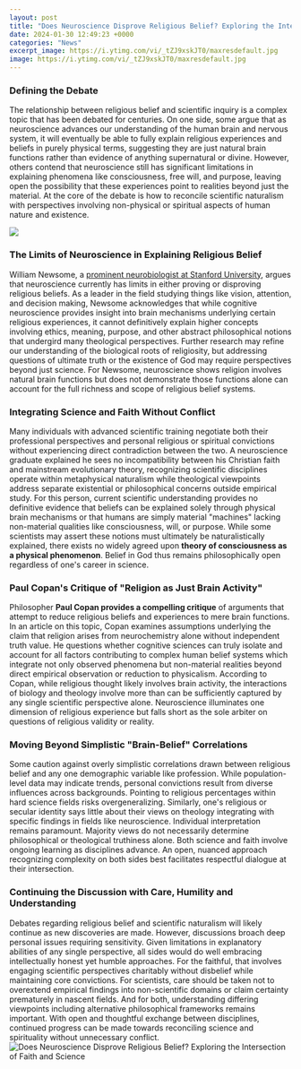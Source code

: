 ```yaml
---
layout: post
title: "Does Neuroscience Disprove Religious Belief? Exploring the Intersection of Faith and Science"
date: 2024-01-30 12:49:23 +0000
categories: "News"
excerpt_image: https://i.ytimg.com/vi/_tZJ9xskJT0/maxresdefault.jpg
image: https://i.ytimg.com/vi/_tZJ9xskJT0/maxresdefault.jpg
---
```


### Defining the Debate
The relationship between religious belief and scientific inquiry is a complex topic that has been debated for centuries. On one side, some argue that as neuroscience advances our understanding of the human brain and nervous system, it will eventually be able to fully explain religious experiences and beliefs in purely physical terms, suggesting they are just natural brain functions rather than evidence of anything supernatural or divine. However, others contend that neuroscience still has significant limitations in explaining phenomena like consciousness, free will, and purpose, leaving open the possibility that these experiences point to realities beyond just the material. At the core of the debate is how to reconcile scientific naturalism with perspectives involving non-physical or spiritual aspects of human nature and existence.

![](https://i0.wp.com/christianneuroscience.com/wp-content/uploads/2022/04/featuredresource.jpg?w=1547&amp;ssl=1)
### The Limits of Neuroscience in Explaining Religious Belief 
William Newsome, a [prominent neurobiologist at Stanford University](https://yt.io.vn/collection/ackermann), argues that neuroscience currently has limits in either proving or disproving religious beliefs. As a leader in the field studying things like vision, attention, and decision making, Newsome acknowledges that while cognitive neuroscience provides insight into brain mechanisms underlying certain religious experiences, it cannot definitively explain higher concepts involving ethics, meaning, purpose, and other abstract philosophical notions that undergird many theological perspectives. Further research may refine our understanding of the biological roots of religiosity, but addressing questions of ultimate truth or the existence of God may require perspectives beyond just science. For Newsome, neuroscience shows religion involves natural brain functions but does not demonstrate those functions alone can account for the full richness and scope of religious belief systems.
### Integrating Science and Faith Without Conflict 
Many individuals with advanced scientific training negotiate both their professional perspectives and personal religious or spiritual convictions without experiencing direct contradiction between the two. A neuroscience graduate explained he sees no incompatibility between his Christian faith and mainstream evolutionary theory, recognizing scientific disciplines operate within metaphysical naturalism while theological viewpoints address separate existential or philosophical concerns outside empirical study. For this person, current scientific understanding provides no definitive evidence that beliefs can be explained solely through physical brain mechanisms or that humans are simply material "machines" lacking non-material qualities like consciousness, will, or purpose. While some scientists may assert these notions must ultimately be naturalistically explained, there exists no widely agreed upon **theory of consciousness as a physical phenomenon**. Belief in God thus remains philosophically open regardless of one's career in science. 
### Paul Copan's Critique of "Religion as Just Brain Activity"
Philosopher **Paul Copan provides a compelling critique** of arguments that attempt to reduce religious beliefs and experiences to mere brain functions. In an article on this topic, Copan examines assumptions underlying the claim that religion arises from neurochemistry alone without independent truth value. He questions whether cognitive sciences can truly isolate and account for all factors contributing to complex human belief systems which integrate not only observed phenomena but non-material realities beyond direct empirical observation or reduction to physicalism. According to Copan, while religious thought likely involves brain activity, the interactions of biology and theology involve more than can be sufficiently captured by any single scientific perspective alone. Neuroscience illuminates one dimension of religious experience but falls short as the sole arbiter on questions of religious validity or reality.
### Moving Beyond Simplistic "Brain-Belief" Correlations  
Some caution against overly simplistic correlations drawn between religious belief and any one demographic variable like profession. While population-level data may indicate trends, personal convictions result from diverse influences across backgrounds. Pointing to religious percentages within hard science fields risks overgeneralizing. Similarly, one's religious or secular identity says little about their views on theology integrating with specific findings in fields like neuroscience. Individual interpretation remains paramount. Majority views do not necessarily determine philosophical or theological truthiness alone. Both science and faith involve ongoing learning as disciplines advance. An open, nuanced approach recognizing complexity on both sides best facilitates respectful dialogue at their intersection.
### Continuing the Discussion with Care, Humility and Understanding
Debates regarding religious belief and scientific naturalism will likely continue as new discoveries are made. However, discussions broach deep personal issues requiring sensitivity. Given limitations in explanatory abilities of any single perspective, all sides would do well embracing intellectually honest yet humble approaches. For the faithful, that involves engaging scientific perspectives charitably without disbelief while maintaining core convictions. For scientists, care should be taken not to overextend empirical findings into non-scientific domains or claim certainty prematurely in nascent fields. And for both, understanding differing viewpoints including alternative philosophical frameworks remains important. With open and thoughtful exchange between disciplines, continued progress can be made towards reconciling science and spirituality without unnecessary conflict.
![Does Neuroscience Disprove Religious Belief? Exploring the Intersection of Faith and Science](https://i.ytimg.com/vi/_tZJ9xskJT0/maxresdefault.jpg)